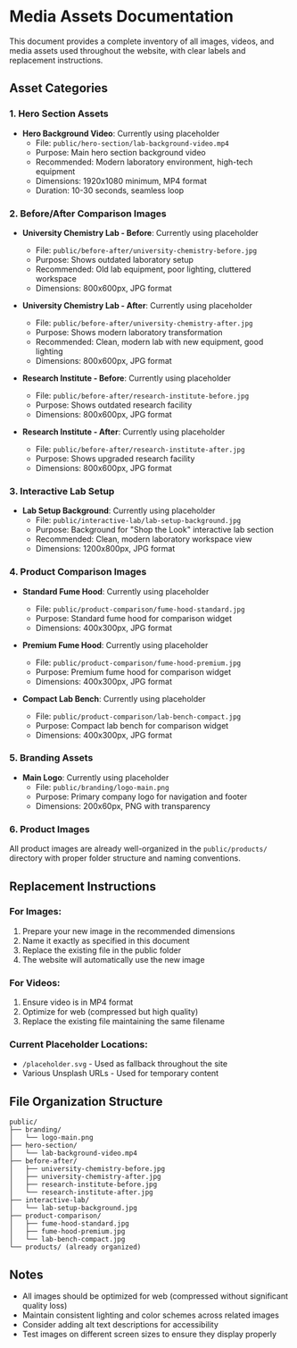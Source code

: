
# Media Assets Documentation

This document provides a complete inventory of all images, videos, and media assets used throughout the website, with clear labels and replacement instructions.

## Asset Categories

### 1. Hero Section Assets
- **Hero Background Video**: Currently using placeholder
  - File: `public/hero-section/lab-background-video.mp4`
  - Purpose: Main hero section background video
  - Recommended: Modern laboratory environment, high-tech equipment
  - Dimensions: 1920x1080 minimum, MP4 format
  - Duration: 10-30 seconds, seamless loop

### 2. Before/After Comparison Images
- **University Chemistry Lab - Before**: Currently using placeholder
  - File: `public/before-after/university-chemistry-before.jpg`
  - Purpose: Shows outdated laboratory setup
  - Recommended: Old lab equipment, poor lighting, cluttered workspace
  - Dimensions: 800x600px, JPG format

- **University Chemistry Lab - After**: Currently using placeholder
  - File: `public/before-after/university-chemistry-after.jpg`
  - Purpose: Shows modern laboratory transformation
  - Recommended: Clean, modern lab with new equipment, good lighting
  - Dimensions: 800x600px, JPG format

- **Research Institute - Before**: Currently using placeholder
  - File: `public/before-after/research-institute-before.jpg`
  - Purpose: Shows outdated research facility
  - Dimensions: 800x600px, JPG format

- **Research Institute - After**: Currently using placeholder
  - File: `public/before-after/research-institute-after.jpg`
  - Purpose: Shows upgraded research facility
  - Dimensions: 800x600px, JPG format

### 3. Interactive Lab Setup
- **Lab Setup Background**: Currently using placeholder
  - File: `public/interactive-lab/lab-setup-background.jpg`
  - Purpose: Background for "Shop the Look" interactive lab section
  - Recommended: Clean, modern laboratory workspace view
  - Dimensions: 1200x800px, JPG format

### 4. Product Comparison Images
- **Standard Fume Hood**: Currently using placeholder
  - File: `public/product-comparison/fume-hood-standard.jpg`
  - Purpose: Standard fume hood for comparison widget
  - Dimensions: 400x300px, JPG format

- **Premium Fume Hood**: Currently using placeholder
  - File: `public/product-comparison/fume-hood-premium.jpg`
  - Purpose: Premium fume hood for comparison widget
  - Dimensions: 400x300px, JPG format

- **Compact Lab Bench**: Currently using placeholder
  - File: `public/product-comparison/lab-bench-compact.jpg`
  - Purpose: Compact lab bench for comparison widget
  - Dimensions: 400x300px, JPG format

### 5. Branding Assets
- **Main Logo**: Currently using placeholder
  - File: `public/branding/logo-main.png`
  - Purpose: Primary company logo for navigation and footer
  - Dimensions: 200x60px, PNG with transparency

### 6. Product Images
All product images are already well-organized in the `public/products/` directory with proper folder structure and naming conventions.

## Replacement Instructions

### For Images:
1. Prepare your new image in the recommended dimensions
2. Name it exactly as specified in this document
3. Replace the existing file in the public folder
4. The website will automatically use the new image

### For Videos:
1. Ensure video is in MP4 format
2. Optimize for web (compressed but high quality)
3. Replace the existing file maintaining the same filename

### Current Placeholder Locations:
- `/placeholder.svg` - Used as fallback throughout the site
- Various Unsplash URLs - Used for temporary content

## File Organization Structure
```
public/
├── branding/
│   └── logo-main.png
├── hero-section/
│   └── lab-background-video.mp4
├── before-after/
│   ├── university-chemistry-before.jpg
│   ├── university-chemistry-after.jpg
│   ├── research-institute-before.jpg
│   └── research-institute-after.jpg
├── interactive-lab/
│   └── lab-setup-background.jpg
├── product-comparison/
│   ├── fume-hood-standard.jpg
│   ├── fume-hood-premium.jpg
│   └── lab-bench-compact.jpg
└── products/ (already organized)
```

## Notes
- All images should be optimized for web (compressed without significant quality loss)
- Maintain consistent lighting and color schemes across related images
- Consider adding alt text descriptions for accessibility
- Test images on different screen sizes to ensure they display properly
